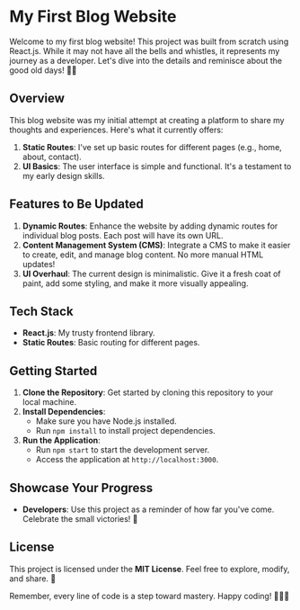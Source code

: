 # My First Blog Website
Welcome to my first blog website! This project was built from scratch using React.js. While it may not have all the bells and whistles, it represents my journey as a developer. Let's dive into the details and reminisce about the good old days! 📝🚀

## Overview
This blog website was my initial attempt at creating a platform to share my thoughts and experiences. Here's what it currently offers:
1. **Static Routes**: I've set up basic routes for different pages (e.g., home, about, contact).
2. **UI Basics**: The user interface is simple and functional. It's a testament to my early design skills.

## Features to Be Updated
1. **Dynamic Routes**: Enhance the website by adding dynamic routes for individual blog posts. Each post will have its own URL.
2. **Content Management System (CMS)**: Integrate a CMS to make it easier to create, edit, and manage blog content. No more manual HTML updates!
3. **UI Overhaul**: The current design is minimalistic. Give it a fresh coat of paint, add some styling, and make it more visually appealing.

## Tech Stack
- **React.js**: My trusty frontend library.
- **Static Routes**: Basic routing for different pages.

## Getting Started
1. **Clone the Repository**: Get started by cloning this repository to your local machine.
2. **Install Dependencies**:
   - Make sure you have Node.js installed.
   - Run `npm install` to install project dependencies.
3. **Run the Application**:
   - Run `npm start` to start the development server.
   - Access the application at `http://localhost:3000`.

## Showcase Your Progress
- **Developers**: Use this project as a reminder of how far you've come. Celebrate the small victories! 🎉

## License
This project is licensed under the **MIT License**. Feel free to explore, modify, and share. 📜

Remember, every line of code is a step toward mastery. Happy coding! 🌟👩‍💻

